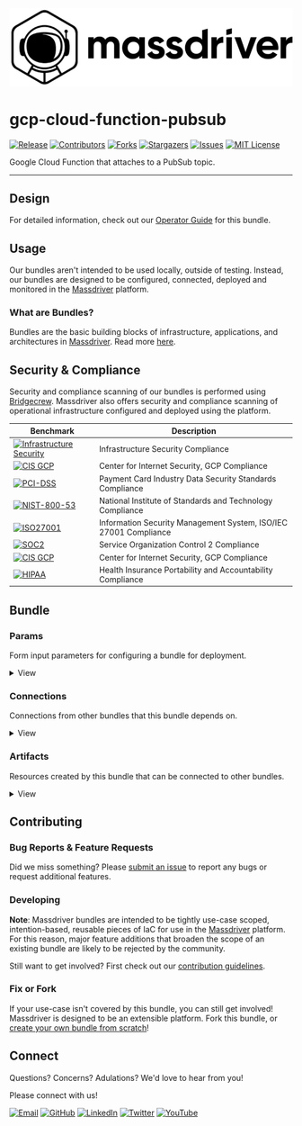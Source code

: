 




[![Massdriver][logo]][website]

# gcp-cloud-function-pubsub

[![Release][release_shield]][release_url]
[![Contributors][contributors_shield]][contributors_url]
[![Forks][forks_shield]][forks_url]
[![Stargazers][stars_shield]][stars_url]
[![Issues][issues_shield]][issues_url]
[![MIT License][license_shield]][license_url]

<!--
##### STILL NEED TO GET SLACK WORKING ###
[!["Slack Community"](%s)][slack]
-->


Google Cloud Function that attaches to a PubSub topic.


---

## Design

For detailed information, check out our [Operator Guide](operator.mdx) for this bundle.

## Usage

Our bundles aren't intended to be used locally, outside of testing. Instead, our bundles are designed to be configured, connected, deployed and monitored in the [Massdriver][website] platform.

### What are Bundles?

Bundles are the basic building blocks of infrastructure, applications, and architectures in [Massdriver][website]. Read more [here](https://docs.massdriver.cloud/concepts/bundles).

## Security & Compliance

<!-- COMPLIANCE:START -->

Security and compliance scanning of our bundles is performed using [Bridgecrew](https://www.bridgecrew.cloud/). Massdriver also offers security and compliance scanning of operational infrastructure configured and deployed using the platform.

| Benchmark | Description |
|--------|---------------|
| [![Infrastructure Security](https://www.bridgecrew.cloud/badges/github/massdriver-cloud/gcp-cloud-function-pubsub/general)](https://www.bridgecrew.cloud/link/badge?vcs=github&fullRepo=massdriver-cloud%2Fgcp-cloud-function-pubsub&benchmark=INFRASTRUCTURE+SECURITY) | Infrastructure Security Compliance |
| [![CIS GCP](https://www.bridgecrew.cloud/badges/github/massdriver-cloud/gcp-cloud-function-pubsub/cis_gcp)](https://www.bridgecrew.cloud/link/badge?vcs=github&fullRepo=massdriver-cloud%2Fgcp-cloud-function-pubsub&benchmark=CIS+GCP+V1.1) | Center for Internet Security, GCP Compliance |
| [![PCI-DSS](https://www.bridgecrew.cloud/badges/github/massdriver-cloud/gcp-cloud-function-pubsub/pci)](https://www.bridgecrew.cloud/link/badge?vcs=github&fullRepo=massdriver-cloud%2Fgcp-cloud-function-pubsub&benchmark=PCI-DSS+V3.2) | Payment Card Industry Data Security Standards Compliance |
| [![NIST-800-53](https://www.bridgecrew.cloud/badges/github/massdriver-cloud/gcp-cloud-function-pubsub/nist)](https://www.bridgecrew.cloud/link/badge?vcs=github&fullRepo=massdriver-cloud%2Fgcp-cloud-function-pubsub&benchmark=NIST-800-53) | National Institute of Standards and Technology Compliance |
| [![ISO27001](https://www.bridgecrew.cloud/badges/github/massdriver-cloud/gcp-cloud-function-pubsub/iso)](https://www.bridgecrew.cloud/link/badge?vcs=github&fullRepo=massdriver-cloud%2Fgcp-cloud-function-pubsub&benchmark=ISO27001) | Information Security Management System, ISO/IEC 27001 Compliance |
| [![SOC2](https://www.bridgecrew.cloud/badges/github/massdriver-cloud/gcp-cloud-function-pubsub/soc2)](https://www.bridgecrew.cloud/link/badge?vcs=github&fullRepo=massdriver-cloud%2Fgcp-cloud-function-pubsub&benchmark=SOC2)| Service Organization Control 2 Compliance |
| [![CIS GCP](https://www.bridgecrew.cloud/badges/github/massdriver-cloud/gcp-cloud-function-pubsub/cis_gcp)](https://www.bridgecrew.cloud/link/badge?vcs=github&fullRepo=massdriver-cloud%2Fgcp-cloud-function-pubsub&benchmark=CIS+GCP+V1.1) | Center for Internet Security, GCP Compliance |
| [![HIPAA](https://www.bridgecrew.cloud/badges/github/massdriver-cloud/gcp-cloud-function-pubsub/hipaa)](https://www.bridgecrew.cloud/link/badge?vcs=github&fullRepo=massdriver-cloud%2Fgcp-cloud-function-pubsub&benchmark=HIPAA) | Health Insurance Portability and Accountability Compliance |

<!-- COMPLIANCE:END -->

<!-- BEGINNING OF PRE-COMMIT-TERRAFORM DOCS HOOK -->
<!-- END OF PRE-COMMIT-TERRAFORM DOCS HOOK -->

## Bundle

### Params

Form input parameters for configuring a bundle for deployment.

<details>
<summary>View</summary>

<!-- PARAMS:START -->

**Params coming soon**

<!-- PARAMS:END -->

</details>

### Connections

Connections from other bundles that this bundle depends on.

<details>
<summary>View</summary>

<!-- CONNECTIONS:START -->

**Connections coming soon**

<!-- CONNECTIONS:END -->

</details>

### Artifacts

Resources created by this bundle that can be connected to other bundles.

<details>
<summary>View</summary>

<!-- ARTIFACTS:START -->

**Artifacts coming soon**

<!-- ARTIFACTS:END -->

</details>

## Contributing

<!-- CONTRIBUTING:START -->

### Bug Reports & Feature Requests

Did we miss something? Please [submit an issue](https://github.com/massdriver-cloud/gcp-cloud-function-pubsub/issues) to report any bugs or request additional features.

### Developing

**Note**: Massdriver bundles are intended to be tightly use-case scoped, intention-based, reusable pieces of IaC for use in the [Massdriver][website] platform. For this reason, major feature additions that broaden the scope of an existing bundle are likely to be rejected by the community.

Still want to get involved? First check out our [contribution guidelines](https://docs.massdriver.cloud/bundles/contributing).

### Fix or Fork

If your use-case isn't covered by this bundle, you can still get involved! Massdriver is designed to be an extensible platform. Fork this bundle, or [create your own bundle from scratch](https://docs.massdriver.cloud/bundles/development)!

<!-- CONTRIBUTING:END -->

## Connect

<!-- CONNECT:START -->

Questions? Concerns? Adulations? We'd love to hear from you!

Please connect with us!

[![Email][email_shield]][email_url]
[![GitHub][github_shield]][github_url]
[![LinkedIn][linkedin_shield]][linkedin_url]
[![Twitter][twitter_shield]][twitter_url]
[![YouTube][youtube_shield]][youtube_url]

<!-- markdownlint-disable -->

[logo]: https://raw.githubusercontent.com/massdriver-cloud/docs/main/static/img/logo-with-logotype-horizontal-400x110.svg
[docs]: https://docs.massdriver.cloud/?utm_source=github&utm_medium=readme&utm_campaign=gcp-cloud-function-pubsub&utm_content=docs
[website]: https://www.massdriver.cloud/?utm_source=github&utm_medium=readme&utm_campaign=gcp-cloud-function-pubsub&utm_content=website
[github]: https://github.com/massdriver-cloud?utm_source=github&utm_medium=readme&utm_campaign=gcp-cloud-function-pubsub&utm_content=github
[slack]: https://massdriverworkspace.slack.com/?utm_source=github&utm_medium=readme&utm_campaign=gcp-cloud-function-pubsub&utm_content=slack
[linkedin]: https://www.linkedin.com/company/massdriver/?utm_source=github&utm_medium=readme&utm_campaign=gcp-cloud-function-pubsub&utm_content=linkedin



[contributors_shield]: https://img.shields.io/github/contributors/massdriver-cloud/gcp-cloud-function-pubsub.svg?style=for-the-badge
[contributors_url]: https://github.com/massdriver-cloud/gcp-cloud-function-pubsub/graphs/contributors
[forks_shield]: https://img.shields.io/github/forks/massdriver-cloud/gcp-cloud-function-pubsub.svg?style=for-the-badge
[forks_url]: https://github.com/massdriver-cloud/gcp-cloud-function-pubsub/network/members
[stars_shield]: https://img.shields.io/github/stars/massdriver-cloud/gcp-cloud-function-pubsub.svg?style=for-the-badge
[stars_url]: https://github.com/massdriver-cloud/gcp-cloud-function-pubsub/stargazers
[issues_shield]: https://img.shields.io/github/issues/massdriver-cloud/gcp-cloud-function-pubsub.svg?style=for-the-badge
[issues_url]: https://github.com/massdriver-cloud/gcp-cloud-function-pubsub/issues
[release_url]: https://github.com/massdriver-cloud/gcp-cloud-function-pubsub/releases/latest
[release_shield]: https://img.shields.io/github/release/massdriver-cloud/gcp-cloud-function-pubsub.svg?style=for-the-badge
[license_shield]: https://img.shields.io/github/license/massdriver-cloud/gcp-cloud-function-pubsub.svg?style=for-the-badge
[license_url]: https://github.com/massdriver-cloud/gcp-cloud-function-pubsub/blob/main/LICENSE


[email_url]: mailto:support@massdriver.cloud
[email_shield]: https://img.shields.io/badge/email-Massdriver-black.svg?style=for-the-badge&logo=mail.ru&color=000000
[github_url]: mailto:support@massdriver.cloud
[github_shield]: https://img.shields.io/badge/follow-Github-black.svg?style=for-the-badge&logo=github&color=181717
[linkedin_url]: https://linkedin.com/in/massdriver-cloud
[linkedin_shield]: https://img.shields.io/badge/follow-LinkedIn-black.svg?style=for-the-badge&logo=linkedin&color=0A66C2
[twitter_url]: https://twitter.com/massdriver?utm_source=github&utm_medium=readme&utm_campaign=gcp-cloud-function-pubsub&utm_content=twitter
[twitter_shield]: https://img.shields.io/badge/follow-Twitter-black.svg?style=for-the-badge&logo=twitter&color=1DA1F2
[discourse_url]: https://community.massdriver.cloud?utm_source=github&utm_medium=readme&utm_campaign=gcp-cloud-function-pubsub&utm_content=discourse
[discourse_shield]: https://img.shields.io/badge/join-Discourse-black.svg?style=for-the-badge&logo=discourse&color=000000
[youtube_url]: https://www.youtube.com/channel/UCfj8P7MJcdlem2DJpvymtaQ
[youtube_shield]: https://img.shields.io/badge/subscribe-Youtube-black.svg?style=for-the-badge&logo=youtube&color=FF0000
[reddit_url]: https://www.reddit.com/r/massdriver
[reddit_shield]: https://img.shields.io/badge/subscribe-Reddit-black.svg?style=for-the-badge&logo=reddit&color=FF4500

<!-- markdownlint-restore -->

<!-- CONNECT:END -->
